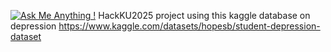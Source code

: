 [![Ask Me Anything !](https://img.shields.io/badge/Ask%20me-anything-1abc9c.svg)](https://GitHub.com/Naereen/ama)
HackKU2025 project using this kaggle database on depression
https://www.kaggle.com/datasets/hopesb/student-depression-dataset
